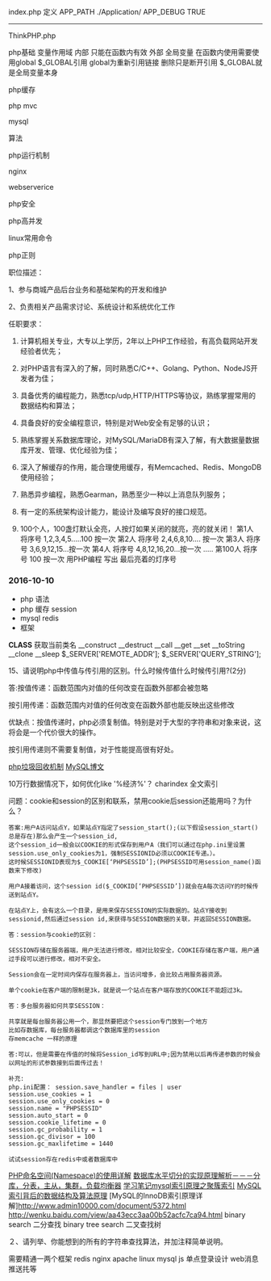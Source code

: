 index.php
定义 APP_PATH  ./Application/
     APP_DEBUG TRUE

--------------------------------------------------

ThinkPHP.php


php基础 
变量作用域
  内部  只能在函数内有效
  外部  全局变量 在函数内使用需要使用global $_GLOBAL引用
  global为重新引用链接 删除只是断开引用
  $_GLOBAL就是全局变量本身

php缓存

php mvc

mysql

算法

php运行机制

nginx

webserverice

php安全

php高并发

linux常用命令

php正则





职位描述：

1、参与商城产品后台业务和基础架构的开发和维护

2、负责相关产品需求讨论、系统设计和系统优化工作



任职要求：

1. 计算机相关专业，大专以上学历，2年以上PHP工作经验，有高负载网站开发经验者优先；

2. 对PHP语言有深入的了解，同时熟悉C/C++、Golang、Python、NodeJS开发者为佳；

3. 具备优秀的编程能力，熟悉tcp/udp,HTTP/HTTPS等协议，熟练掌握常用的数据结构和算法；

4. 具备良好的安全编程意识，特别是对Web安全有足够的认识；

5. 熟练掌握关系数据库理论，对MySQL/MariaDB有深入了解，有大数据量数据库开发、管理、优化经验为佳；

6. 深入了解缓存的作用，能合理使用缓存，有Memcached、Redis、MongoDB使用经验；

7. 熟悉异步编程，熟悉Gearman，熟悉至少一种以上消息队列服务；

8. 有一定的系统架构设计能力，能设计及编写良好的接口规范。

9. 100个人，100盏灯默认全亮，人按灯如果关闭的就亮，亮的就关闭！
第1人 将序号 1,2,3,4,5.....100 按一次
第2人 将序号 2,4,6,8,10.... 按一次
第3人 将序号 3,6,9,12,15...按一次
第4人 将序号 4,8,12,16,20...按一次 
.....
第100人 将序号 100 按一次
用PHP编程 写出 最后亮着的灯序号



### 2016-10-10
- php 语法
- php 缓存 session
- mysql redis
- 框架

__CLASS__ 获取当前类名
__construct
__destruct
__call
__get
__set
__toString
__clone
__sleep
$_SERVER['REMOTE_ADDR'];
$_SERVER['QUERY_STRING'];

15、请说明php中传值与传引用的区别。什么时候传值什么时候传引用?(2分)

答:按值传递：函数范围内对值的任何改变在函数外部都会被忽略

按引用传递：函数范围内对值的任何改变在函数外部也能反映出这些修改

优缺点：按值传递时，php必须复制值。特别是对于大型的字符串和对象来说，这将会是一个代价很大的操作。

按引用传递则不需要复制值，对于性能提高很有好处。

[php垃圾回收机制](http://www.cnblogs.com/lovehappying/p/3679356.html)
[MySQL博文](http://www.cnblogs.com/ggjucheng/archive/2012/11/11/2765469.html)

10万行数据情况下，如何优化like '%经济%'？
charindex
全文索引

问题：cookie和session的区别和联系，禁用cookie后session还能用吗？为什么？

```
答案:用户A访问站点Y，如果站点Y指定了session_start();(以下假设session_start()总是存在)那么会产生一个session_id,
这个session_id一般会以COOKIE的形式保存到用户A（我们可以通过在php.ini里设置session.use_only_cookies为1，强制SESSIONID必须以COOKIE专递。）。
这时候SESSIONID表现为$_COOKIE[‘PHPSESSID’];(PHPSESSID可用session_name()函数来下修改)

用户A接着访问，这个session id($_COOKID[‘PHPSESSID’])就会在A每次访问Y的时候传送到站点Y。

在站点Y上，会有这么一个目录，是用来保存SESSION的实际数据的。站点Y接收到sessionid,然后通过session id,来获得与SESSION数据的关联，并返回SESSION数据。

答：session与cookie的区别：

SESSION存储在服务器端，用户无法进行修改，相对比较安全，COOKIE存储在客户端，用户通过手段可以进行修改，相对不安全。

Session会在一定时间内保存在服务器上，当访问增多，会比较占用服务器资源。

单个cookie在客户端的限制是3k，就是说一个站点在客户端存放的COOKIE不能超过3k。

答：多台服务器如何共享SESSION：

共享就是每台服务器公用一个，那显然要把这个session专门放到一个地方
比如存数据库，每台服务器都调这个数据库里的session
存memcache 一样的原理

答:可以，但是需要在传值的时候将Session_id写到URL中;因为禁用以后再传递参数的时候会以网址的形式参数接到后面传过去！

补充:
php.ini配置： session.save_handler = files | user
session.use_cookies = 1
session.use_only_cookies = 0
session.name = "PHPSESSID"
session.auto_start = 0
session.cookie_lifetime = 0
session.gc_probability = 1
session.gc_divisor = 100
session.gc_maxlifetime = 1440

试试session存在redis中或者数据库中

```

[PHP命名空间(Namespace)的使用详解](http://www.cnblogs.com/kuyuecs/p/3556421.html)
[数据库水平切分的实现原理解析－－－分库，分表，主从，集群，负载均衡器](http://zhengdl126.iteye.com/blog/419850)
[学习笔记mysql索引原理之聚簇索引](http://blog.csdn.net/superhosts/article/details/25641787)
[MySQL索引背后的数据结构及算法原理](http://blog.jobbole.com/24006/)
[MySQL的InnoDB索引原理详解]http://www.admin10000.com/document/5372.html
http://wenku.baidu.com/view/aa43ecc3aa00b52acfc7ca94.html
binary search 二分查找
binary tree search 二叉查找树

２、请列举、你能想到的所有的字符串查找算法，并加注释简单说明。

需要精通一两个框架 redis nginx apache linux  mysql js 单点登录设计 web消息推送扥等
